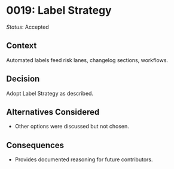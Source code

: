 # 0019: Label Strategy

*Status*: Accepted

## Context
Automated labels feed risk lanes, changelog sections, workflows.

## Decision
Adopt Label Strategy as described.

## Alternatives Considered
- Other options were discussed but not chosen.

## Consequences
- Provides documented reasoning for future contributors.
